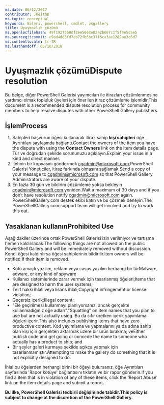 ```yaml
---
ms.date: 06/12/2017
contributor: JKeithB
ms.topic: conceptual
keywords: Galeri, powershell, cmdlet, psgallery
title: Uyuşmazlık çözümü
ms.openlocfilehash: 49f19273b0df2ee5668e02a2b667c1f5f4e5dae5
ms.sourcegitcommit: e9ad4d85fd7eb72fb5bc37f6ca3ae1282ae3c6d7
ms.contentlocale: tr-TR
ms.lasthandoff: 05/10/2018
---
```

# <a name="dispute-resolution"></a><span data-ttu-id="e61fe-103">Uyuşmazlık çözümü</span><span class="sxs-lookup"><span data-stu-id="e61fe-103">Dispute resolution</span></span>

<span data-ttu-id="e61fe-104">Bu belge, diğer PowerShell Galerisi yayımcıları ile itirazları çözümlenmesine yardımcı olmak topluluk üyeleri için önerilen itiraz çözümleme işlemidir.</span><span class="sxs-lookup"><span data-stu-id="e61fe-104">This document is a recommended dispute resolution process for community members to help resolve disputes with other PowerShell Gallery publishers.</span></span>

## <a name="process"></a><span data-ttu-id="e61fe-105">İşlem</span><span class="sxs-lookup"><span data-stu-id="e61fe-105">Process</span></span>

1. <span data-ttu-id="e61fe-106">Sahipleri başvurun öğesi kullanarak itiraz sahip **kişi sahipleri** öğe Ayrıntıları sayfasında bağlantı.</span><span class="sxs-lookup"><span data-stu-id="e61fe-106">Contact the owners of the item you have the dispute with using the **Contact Owners** link on the item details page.</span></span>
<span data-ttu-id="e61fe-107">Tür ve doğrudan şekilde sorununuzu açıklayın.</span><span class="sxs-lookup"><span data-stu-id="e61fe-107">Explain your issue in a kind and direct manner.</span></span>
2. <span data-ttu-id="e61fe-108">İletinin bir kopyasını göndermek [ cgadmin@microsoft.com ](mailto:cgadmin@microsoft.com) PowerShell Galerisi Yöneticiler, itiraz farkında olmasını sağlamak.</span><span class="sxs-lookup"><span data-stu-id="e61fe-108">Send a copy of your message to [cgadmin@microsoft.com](mailto:cgadmin@microsoft.com) so that PowerShell Gallery Administrators are aware of your dispute.</span></span>
3. <span data-ttu-id="e61fe-109">En fazla 30 gün ve bildirim çözümleme yoksa bekleyin [ cgadmin@microsoft.com ](mailto:cgadmin@microsoft.com) yeniden.</span><span class="sxs-lookup"><span data-stu-id="e61fe-109">Wait a maximum of 30 days and if you don’t have resolution notify [cgadmin@microsoft.com](mailto:cgadmin@microsoft.com) again.</span></span>
<span data-ttu-id="e61fe-110">PowerShellGallery.com destek ekibi katın ve bu çözmek deneyin.</span><span class="sxs-lookup"><span data-stu-id="e61fe-110">The PowerShellGallery.com support team will get involved and try to work this out.</span></span>


## <a name="prohibited-use"></a><span data-ttu-id="e61fe-111">Yasaklanan kullanın</span><span class="sxs-lookup"><span data-stu-id="e61fe-111">Prohibited Use</span></span>

<span data-ttu-id="e61fe-112">Aşağıdakiler üzerinde ortak PowerShell Galerisi izin verilmiyor ve tartışma hemen kaldırılacak.</span><span class="sxs-lookup"><span data-stu-id="e61fe-112">The following things are not allowed on the public PowerShell Gallery and will be immediately removed without discussion.</span></span>  <span data-ttu-id="e61fe-113">Kendi öğesi kaldırılırsa öğesi sahiplerinin bildirilir.</span><span class="sxs-lookup"><span data-stu-id="e61fe-113">Item owners will be notified if their item is removed.</span></span>

- <span data-ttu-id="e61fe-114">Kötü amaçlı yazılım, reklam veya casus yazılım herhangi bir tür</span><span class="sxs-lookup"><span data-stu-id="e61fe-114">Malware, adware, or any kind of spyware</span></span>
- <span data-ttu-id="e61fe-115">Kullanıcı sistemlerinde zarar vermek için tasarlanmış öğeleri;</span><span class="sxs-lookup"><span data-stu-id="e61fe-115">Items that are designed to harm the user systems;</span></span>
- <span data-ttu-id="e61fe-116">Telif hakkı ihlali veya lisans ihlali;</span><span class="sxs-lookup"><span data-stu-id="e61fe-116">Copyright infringement or license violation;</span></span>
- <span data-ttu-id="e61fe-117">Geçersiz içerik;</span><span class="sxs-lookup"><span data-stu-id="e61fe-117">Illegal content;</span></span>
- <span data-ttu-id="e61fe-118">"Ele geçirilmesi kullanmayı planlıyorsanız, ancak gerçekte kullanmadığınız öğe adları".</span><span class="sxs-lookup"><span data-stu-id="e61fe-118">"Squatting" on item names that you plan to use but are not actually using.</span></span> <span data-ttu-id="e61fe-119">Bu da sıfır üretken içerik yayımlama öğeleri içerir.</span><span class="sxs-lookup"><span data-stu-id="e61fe-119">This also includes publishing items that have zero productive content.</span></span>
<span data-ttu-id="e61fe-120">Kod yayımlama ve yapmalarını ya da adına sahip olan kişi için gerçekten aktarmak üzere bir ürün bırakma; ve</span><span class="sxs-lookup"><span data-stu-id="e61fe-120">Either publish code and get going or concede the name to someone who actually has a product to ship; and</span></span>
- <span data-ttu-id="e61fe-121">Bir şeyler galeri kurmaya şekilde açıkça yapmak için tasarlanmamıştır.</span><span class="sxs-lookup"><span data-stu-id="e61fe-121">Attempting to make the gallery do something that it is not explicitly designed to do.</span></span>


<span data-ttu-id="e61fe-122">İhlal bu öğelerden herhangi birini bir öğeyi bulursanız, öğe Ayrıntıları sayfasında 'Rapor kötüye' bağlantısını tıklatın ve bir rapor gönderin.</span><span class="sxs-lookup"><span data-stu-id="e61fe-122">If you find a item that is in violation of any of these items, click the ‘Report Abuse’ link on the item details page and submit a report.</span></span>

<span data-ttu-id="e61fe-123">**Bu ilke, PowerShell Galerisi tedbirli değişiminde tabidir.**</span><span class="sxs-lookup"><span data-stu-id="e61fe-123">**This policy is subject to change at the discretion of the PowerShell Gallery.**</span></span>